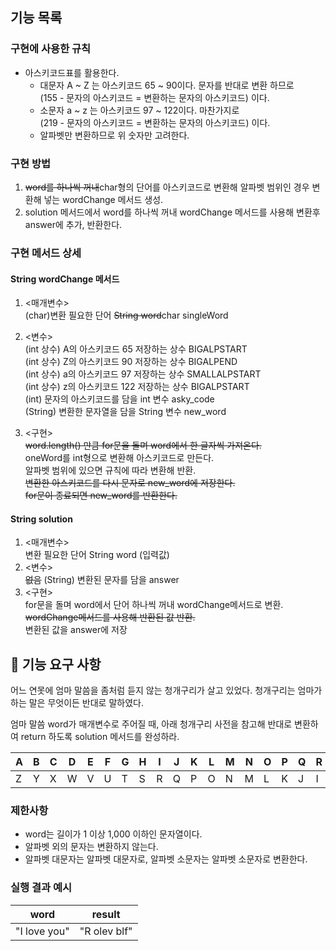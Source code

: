 ## 기능 목록
### 구현에 사용한 규칙
* 아스키코드표를 활용한다.
  * 대문자 A ~ Z 는 아스키코드 65 ~ 90이다. 문자를 반대로 변환 하므로\
    (155 - 문자의 아스키코드 = 변환하는 문자의 아스키코드) 이다.
  * 소문자 a ~ z 는 아스키코드 97 ~ 122이다. 마찬가지로\
    (219 - 문자의 아스키코드 = 변환하는 문자의 아스키코드) 이다.
  * 알파벳만 변환하므로 위 숫자만 고려한다.
### 구현 방법
1. ~~word를 하나씩 꺼내~~char형의 단어를 아스키코드로 변환해 알파벳 범위인 경우 변환해 넣는 wordChange 메서드 생성.
2. solution 메서드에서 word를 하나씩 꺼내 wordChange 메서드를 사용해 변환후 answer에 추가, 반환한다.
### 구현 메서드 상세
#### String wordChange 메서드
   1. <매개변수>\
      (char)변환 필요한 단어 ~~String word~~char singleWord
   
   2. <변수>\
      (int 상수) A의 아스키코드 65 저장하는 상수 BIGALPSTART\
      (int 상수) Z의 아스키코드 90 저장하는 상수 BIGALPEND\
      (int 상수) a의 아스키코드 97 저장하는 상수 SMALLALPSTART\
      (int 상수) z의 아스키코드 122 저장하는 상수 BIGALPSTART\
      (int) 문자의 아스키코드를 담을 int 변수 asky_code\
      (String) 변환한 문자열을 담을 String 변수 new_word
   
   3. <구현>\
      ~~word.length() 만큼 for문을 돌며 word에서 한 글자씩 가져온다.~~\
      oneWord를 int형으로 변환해 아스키코드로 만든다.\
      알파벳 범위에 있으면 규칙에 따라 변환해 반환.\
      ~~변환한 아스키코드를 다시 문자로 new_word에 저장한다.~~\
      ~~for문이 종료되면 new_word를 반환한다.~~
#### String solution
   1. <매개변수>\
      변환 필요한 단어 String word (입력값)
   2. <변수>\
      ~~없음~~
      (String) 변환된 문자를 담을 answer
   3. <구현>\
   for문을 돌며 word에서 단어 하나씩 꺼내 wordChange메서드로 변환.\
   ~~wordChange메서드를 사용해 반환된 값 반환.~~\
   변환된 값을 answer에 저장
## 🚀 기능 요구 사항

어느 연못에 엄마 말씀을 좀처럼 듣지 않는 청개구리가 살고 있었다. 청개구리는 엄마가 하는 말은 무엇이든 반대로 말하였다.

엄마 말씀 word가 매개변수로 주어질 때, 아래 청개구리 사전을 참고해 반대로 변환하여 return 하도록 solution 메서드를 완성하라.

| A | B | C | D | E | F | G | H | I | J | K | L | M | N | O | P | Q | R | S | T | U | V | W | X | Y | Z |
| --- | --- | --- | --- | --- | --- | --- | --- | --- | --- | --- | --- | --- | --- | --- | --- | --- | --- | --- | --- | --- | --- | --- | --- | --- | --- |
| Z | Y | X | W | V | U | T | S | R | Q | P | O | N | M | L | K | J | I | H | G | F | E | D | C | B | A |

### 제한사항

- word는 길이가 1 이상 1,000 이하인 문자열이다.
- 알파벳 외의 문자는 변환하지 않는다.
- 알파벳 대문자는 알파벳 대문자로, 알파벳 소문자는 알파벳 소문자로 변환한다.

### 실행 결과 예시

| word | result |
| --- | --- |
| "I love you" | "R olev blf" |

